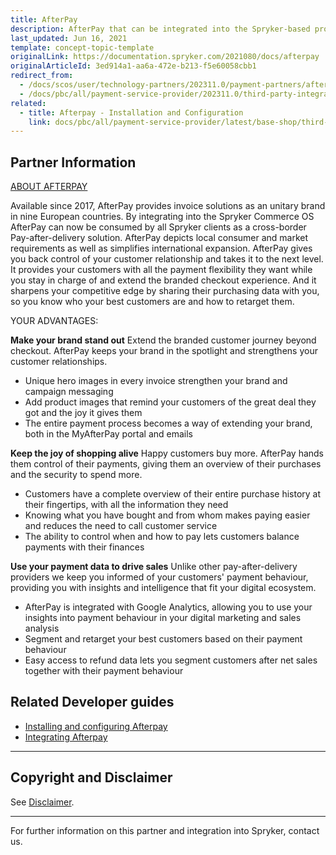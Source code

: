```yaml
---
title: AfterPay
description: AfterPay that can be integrated into the Spryker-based project, provides invoice solutions as an unitary brand in nine European countries.
last_updated: Jun 16, 2021
template: concept-topic-template
originalLink: https://documentation.spryker.com/2021080/docs/afterpay
originalArticleId: 3ed914a1-aa6a-472e-b213-f5e60058cbb1
redirect_from:
  - /docs/scos/user/technology-partners/202311.0/payment-partners/afterpay.html
  - /docs/pbc/all/payment-service-provider/202311.0/third-party-integrations/afterpay/afterpay.html
related:
  - title: Afterpay - Installation and Configuration
    link: docs/pbc/all/payment-service-provider/latest/base-shop/third-party-integrations/afterpay/install-and-configure-afterpay.html
---
```


## Partner Information

[ABOUT AFTERPAY](https://www.afterpay.com/)

Available since 2017, AfterPay provides invoice solutions as an unitary brand in nine European countries. By integrating into the Spryker Commerce OS AfterPay can now be consumed by all Spryker clients as a cross-border Pay-after-delivery solution. AfterPay depicts local consumer and market requirements as well as simplifies international expansion. AfterPay gives you back control of your customer relationship and takes it to the next level. It provides your customers with all the payment flexibility they want while you stay in charge of and extend the branded checkout experience. And it sharpens your competitive edge by sharing their purchasing data with you, so you know who your best customers are and how to retarget them.

YOUR ADVANTAGES:

**Make your brand stand out**
Extend the branded customer journey beyond checkout. AfterPay keeps your brand in the spotlight and strengthens your customer relationships.
- Unique hero images in every invoice strengthen your brand and campaign messaging
- Add product images that remind your customers of the great deal they got and the joy it gives them
- The entire payment process becomes a way of extending your brand, both in the MyAfterPay portal and emails

**Keep the joy of shopping alive**
Happy customers buy more. AfterPay hands them control of their payments, giving them an overview of their purchases and the security to spend more.
- Customers have a complete overview of their entire purchase history at their fingertips, with all the information they need
- Knowing what you have bought and from whom makes paying easier and reduces the need to call customer service
- The ability to control when and how to pay lets customers balance payments with their finances

**Use your payment data to drive sales**
Unlike other pay-after-delivery providers we keep you informed of your customers' payment behaviour, providing you with insights and intelligence that fit your digital ecosystem.
- AfterPay is integrated with Google Analytics, allowing you to use your insights into payment behaviour in your digital marketing and sales analysis
- Segment and retarget your best customers based on their payment behaviour
- Easy access to refund data lets you segment customers after net sales together with their payment behaviour

## Related Developer guides

- [Installing and configuring Afterpay](/docs/pbc/all/payment-service-provider/latest/base-shop/third-party-integrations/afterpay/install-and-configure-afterpay.html)
- [Integrating Afterpay](/docs/pbc/all/payment-service-provider/latest/base-shop/third-party-integrations/afterpay/integrate-afterpay.html)

---

## Copyright and Disclaimer

See [Disclaimer](https://github.com/spryker/spryker-documentation).

---
For further information on this partner and integration into Spryker,  contact us.

<div class="hubspot-form js-hubspot-form" data-portal-id="2770802" data-form-id="163e11fb-e833-4638-86ae-a2ca4b929a41" id="hubspot-1"></div>
